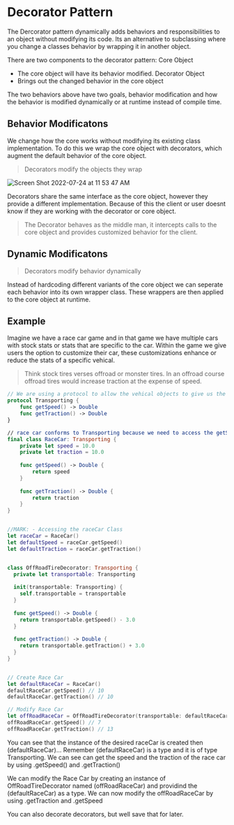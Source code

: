 # Decorator Pattern

The Dercorator pattern dynamically adds behaviors and responsibilities to an object without modifying its code. Its an alternative to subclassing where you 
change a classes behavior by wrapping it in another object. 

There are two components to the decorator pattern: 
Core Object
 - The core object will have its behavior modified.
 Decorator Object
 - Brings out the changed behavior in the core object

The two behaviors above have two goals, behavior modification and how the behavior is modified dynamically or at runtime instead of compile time.


## Behavior Modificatons 
We change how the core works without modifying its existing class implementation. To do this we wrap the core object with decorators, which augment the
default behavior of the core object. 

> Decorators modify the objects they wrap

![Screen Shot 2022-07-24 at 11 53 47 AM](https://user-images.githubusercontent.com/64448202/180655578-6b2b2f6d-4592-4bef-be5d-9d8f626965ba.png)



Decorators share the same interface as the core object, however they provide a different implementation. Because of this the client or user doesnt know if
they are working with the decorator or core object. 

> The Decorator behaves as the middle man, it intercepts calls to the core object and provides customized behavior for the client.  


## Dynamic Modificatons 

> Decorators modify behavior dynamically 

Instead of hardcoding different variants of the core object we can seperate each behavior into its own wrapper class. These wrappers are then applied to 
the core object at runtime.


## Example

Imagine we have a race car game and in that game we have multiple cars with stock stats or stats that are specific to the car. Within the game we give users the option to customize their car, these customizations enhance or reduce the stats of a specific vehical.

> Think stock tires verses offroad or monster tires. In an offroad course offroad tires would increase traction at the expense of speed.


``` swift
// We are using a protocol to allow the vehical objects to give us the speed and traction stats
protocol Transporting {
    func getSpeed() -> Double
    func getTraction() -> Double
}

// race car conforms to Transporting because we need to access the getSpeed() and getTraction() stats. You can see the the RaceCar has its own dedicated stats
final class RaceCar: Transporting {
    private let speed = 10.0
    private let traction = 10.0
    
    func getSpeed() -> Double {
        return speed
    }
    
    func getTraction() -> Double {
        return traction
    }
}


//MARK: - Accessing the raceCar Class
let raceCar = RaceCar()
let defaultSpeed = raceCar.getSpeed()
let defaultTraction = raceCar.getTraction()


class OffRoadTireDecorator: Transporting {
  private let transportable: Transporting
  
  init(transportable: Transporting) {
    self.transportable = transportable
  }
  
  func getSpeed() -> Double {
    return transportable.getSpeed() - 3.0
  }
  
  func getTraction() -> Double {
    return transportable.getTraction() + 3.0
  }
}


// Create Race Car
let defaultRaceCar = RaceCar()
defaultRaceCar.getSpeed() // 10
defaultRaceCar.getTraction() // 10

// Modify Race Car
let offRoadRaceCar = OffRoadTireDecorator(transportable: defaultRaceCar)
offRoadRaceCar.getSpeed() // 7
offRoadRaceCar.getTraction() // 13
```

You can see that the instance of the desired raceCar is created then (defaultRaceCar)... Remember (defaultRaceCar) is a type and it is of type Transporting.
We can see can get the speed and the traction of the race car by using .getSpeed() and .getTraction()

We can modify the Race Car by creating an instance of OffRoadTireDecorator named (offRoadRaceCar) and providind the (defaultRaceCar) as a type. 
We can now modify the offRoadRaceCar by using .getTraction and .getSpeed

You can also decorate decorators, but well save that for later. 
